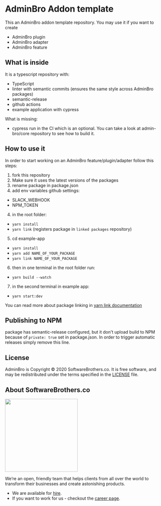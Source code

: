 # AdminBro Addon template

This an AdminBro addon template repository. You may use it if you want to create

* AdminBro plugin
* AdminBro adapter
* AdminBro feature

## What is inside

It is a typescript repository with:

* TypeScript
* linter with semantic commits (ensures the same style across AdminBro packages)
* semantic-release
* github actions
* example application with cypress

What is missing:
* cypress run in the CI which is an optional. You can take a look at admin-bro/core repository to see how to build it.

## How to use it

In order to start working on an AdminBro feature/plugin/adapter follow this steps:

1. fork this repository
2. Make sure it uses the latest versions of the packages
2. rename package in package.json
3. add env variables github settings:
- SLACK_WEBHOOK
- NPM_TOKEN
4. in the root folder:
- `yarn install`
-  `yarn link` (registers package in `linked packages` repository)
5. cd example-app
- `yarn install`
- `yarn add NAME_OF_YOUR_PACKAGE`
- `yarn link NAME_OF_YOUR_PACKAGE`
6. then in one terminal in the root folder run:
- `yarn build --watch`
7. in the second terminal in example app:
- `yarn start:dev`

You can read more about package linking in [yarn link documentation](https://classic.yarnpkg.com/en/docs/cli/link/)

## Publishing to NPM

package has semantic-release configured, but it don't upload build to NPM because of `private: true` set in package.json. In order to trigger automatic releases simply remove this line.

## License

AdminBro is Copyright © 2020 SoftwareBrothers.co. It is free software, and may be redistributed under the terms specified in the [LICENSE](LICENSE.md) file.

## About SoftwareBrothers.co

<img src="https://softwarebrothers.co/assets/images/software-brothers-logo-full.svg" width=240>

We’re an open, friendly team that helps clients from all over the world to transform their businesses and create astonishing products.

* We are available for [hire](https://softwarebrothers.co/contact).
* If you want to work for us - checkout the [career page](https://softwarebrothers.co/career).